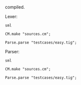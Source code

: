 compiled.


Lexer:

`sml`

`CM.make "sources.cm";`

`Parse.parse "testcases/easy.tig";`

Parser:

`sml`

`CM.make "sources.cm";`

`Parse.parse "testcases/easy.tig";`
